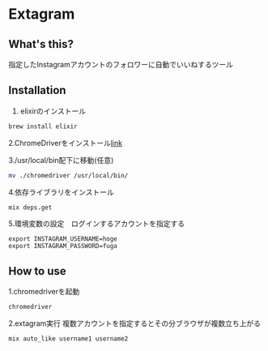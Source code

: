 # Extagram

## What's this?
指定したInstagramアカウントのフォロワーに自動でいいねするツール

## Installation
1. elixirのインストール
```sh
brew install elixir
```
2.ChromeDriverをインストール[link](https://sites.google.com/a/chromium.org/chromedriver/downloads)

3./usr/local/bin配下に移動(任意)
```sh
mv ./chromedriver /usr/local/bin/
```
4.依存ライブラリをインストール
```sh
mix deps.get
```

5.環境変数の設定　ログインするアカウントを指定する
```
export INSTAGRAM_USERNAME=hoge
export INSTAGRAM_PASSWORD=fuga
```

## How to use

1.chromedriverを起動
```sh
chromedriver
```

2.extagram実行 複数アカウントを指定するとその分ブラウザが複数立ち上がる
```sh
mix auto_like username1 username2
```


